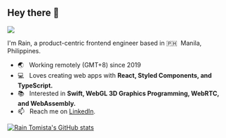 ## Hey there 👋
![](https://komarev.com/ghpvc/?username=raintomista&style=flat-square)

I'm Rain, a product-centric frontend engineer based in 🇵🇭 &nbsp;Manila, Philippines.
- 🌏 &nbsp; Working remotely (GMT+8) since 2019
- 💻 &nbsp; Loves creating web apps with **React, Styled Components, and TypeScript.**
- 📚 &nbsp; Interested in **Swift, WebGL 3D Graphics Programming, WebRTC, and WebAssembly.**
- 📫 &nbsp; Reach me on [LinkedIn](https://www.linkedin.com/in/raintomista).

[![Rain Tomista's GitHub stats](https://github-readme-stats.vercel.app/api?username=raintomista&count_private=true&show_icons=true&hide_title=true)](https://github.com/anuraghazra/github-readme-stats)

<!--
**raintomista/raintomista** is a ✨ _special_ ✨ repository because its `README.md` (this file) appears on your GitHub profile.

Here are some ideas to get you started:

- 🔭 I’m currently working on ...
- 🌱 I’m currently learning ...
- 👯 I’m looking to collaborate on ...
- 🤔 I’m looking for help with ...
- 💬 Ask me about ...
- 📫 How to reach me: ...
- 😄 Pronouns: ...
- ⚡ Fun fact: ...
-->
